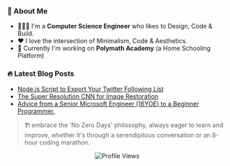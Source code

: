 <!-- <h1 align="center">Hi 👋🏻, I'm Sajjad Salaria</h1>  -->
   
<h3> 🏡 About Me </h3>

- 👨🏽‍💻 I'm a <b>Computer Science Engineer</b> who likes to Design, Code & Build.
- ❤️ I love the intersection of Minimalism, Code & Aesthetics.
- 🚀 Currently I'm working on <b>Polymath Academy</b> (a Home Schooling Platform)


<h3> 🔥 Latest Blog Posts </h3>

<!-- Blog:START -->
- [Node.js Script to Export Your Twitter Following List](https://xoraus.medium.com/how-to-export-your-twitter-following-list-to-a-csv-file-d3228d7d5650)
- [The Super Resolution CNN for Image Restoration](https://medium.com/p/ff1e8420d846)
- [Advice from a Senior Microsoft Engineer (16YOE) to a Beginner Programmer.](https://xoraus.hashnode.dev/breaking-into-the-big-leagues-tips-from-senior-software-engineer-at-microsoft-16-yoe)
   
>❓I embrace the 'No Zero Days' philosophy, always eager to learn and improve, whether it's through a serendipitous conversation or an 8-hour coding marathon.

<div align="center">

![Profile Views](https://komarev.com/ghpvc/?username=xoraus&style=for-the-badge) 
   
<!-- ![Stars](https://img.shields.io/github/stars/xoraus?label=stars&&style=for-the-badge)   -->

</div>

<!-- Blog:END -->

<!-- <h3 align="center">Connect</h1>

<div align="center">
   
📫 Drop me a mail - **imsafay@gmail.com**   
    -->
<!-- [![Linkedin](https://img.shields.io/static/v1?label=Blog&message=‎&style=for-the-badge&logo=Hashnode&logoColor=white&color=yellow)](https://xoraus.hashnode.dev/)
[![Linkedin](https://img.shields.io/badge/-LinkedIn-blue?style=for-the-badge&logo=Linkedin&logoColor=white)](https://www.linkedin.com/in/sajjadsalaria/)
 -->
<!-- </div> -->
